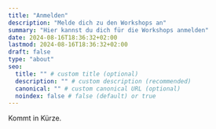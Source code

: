 ```yaml
---
title: "Anmelden"
description: "Melde dich zu den Workshops an"
summary: "Hier kannst du dich für die Workshops anmelden"
date: 2024-08-16T18:36:32+02:00
lastmod: 2024-08-16T18:36:32+02:00
draft: false
type: "about"
seo:
  title: "" # custom title (optional)
  description: "" # custom description (recommended)
  canonical: "" # custom canonical URL (optional)
  noindex: false # false (default) or true
---
```


Kommt in Kürze.

